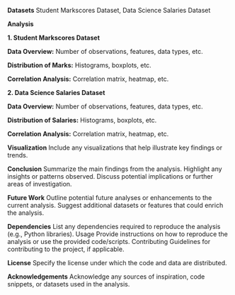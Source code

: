 **Datasets**
Student Markscores Dataset,
Data Science Salaries Dataset


**Analysis**

**1. Student Markscores Dataset**


**Data Overview:**
Number of observations, features, data types, etc.


**Distribution of Marks:**
Histograms, boxplots, etc.


**Correlation Analysis:**
Correlation matrix, heatmap, etc.

**2. Data Science Salaries Dataset**


**Data Overview:**
Number of observations, features, data types, etc.


**Distribution of Salaries:**
Histograms, boxplots, etc.


**Correlation Analysis:**
Correlation matrix, heatmap, etc.


**Visualization**
Include any visualizations that help illustrate key findings or trends.


**Conclusion**
Summarize the main findings from the analysis.
Highlight any insights or patterns observed.
Discuss potential implications or further areas of investigation.


**Future Work**
Outline potential future analyses or enhancements to the current analysis.
Suggest additional datasets or features that could enrich the analysis.


**Dependencies**
List any dependencies required to reproduce the analysis (e.g., Python libraries).
Usage
Provide instructions on how to reproduce the analysis or use the provided code/scripts.
Contributing
Guidelines for contributing to the project, if applicable.


**License**
Specify the license under which the code and data are distributed.


**Acknowledgements**
Acknowledge any sources of inspiration, code snippets, or datasets used in the analysis.
